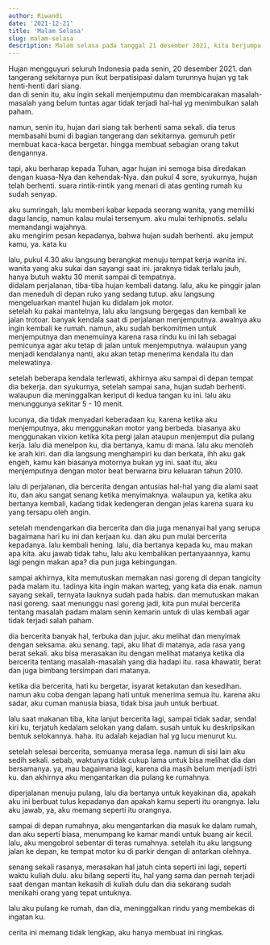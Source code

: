 ```yaml
---
author: Riwandi
date: '2021-12-21'
title: 'Malam Selasa'
slug: malam-selasa
description: Malam selasa pada tanggal 21 desember 2021, kita berjumpa kembali membahas masalah yang ada dipikiran kita masing-masing
---
```


Hujan mengguyuri seluruh Indonesia pada senin, 20 desember 2021. dan tangerang sekitarnya pun ikut berpatisipasi dalam turunnya hujan yg tak henti-henti dari siang.<br>
dan di senin itu, aku ingin sekali menjemputmu dan membicarakan masalah-masalah yang belum tuntas agar tidak terjadi hal-hal yg menimbulkan salah paham.<br>

namun, senin itu, hujan dari siang tak berhenti sama sekali. dia terus membasahi bumi di bagian tangerang dan sekitarnya. gemuruh petir membuat kaca-kaca bergetar. hingga membuat sebagian orang takut dengannya.<br>

tapi, aku berharap kepada Tuhan, agar hujan ini semoga bisa diredakan dengan kuasa-Nya dan kehendak-Nya. dan pukul 4 sore, syukurnya, hujan telah berhenti. suara rintik-rintik yang menari di atas genting rumah ku sudah senyap.<br>

aku sumringah, lalu memberi kabar kepada seorang wanita, yang memiliki dagu lancip, namun kalau mulai tersenyum. aku mulai terhipnotis. selalu memandangi wajahnya.<br>
aku mengirim pesan kepadanya, bahwa hujan sudah berhenti. aku jemput kamu, ya. kata ku<br>

lalu, pukul 4.30 aku langsung berangkat menuju tempat kerja wanita ini. wanita yang aku sukai dan sayangi saat ini. jaraknya tidak terlalu jauh, hanya butuh waktu 30 menit sampai di tempatnya.<br>
didalam perjalanan, tiba-tiba hujan kembali datang. lalu, aku ke pinggir jalan dan meneduh di depan ruko yang sedang tutup. aku langsung mengeluarkan mantel hujan ku didalam jok motor.<br>
setelah ku pakai mantelnya, lalu aku langsung bergegas dan kembali ke jalan trotoar. banyak kendala saat di perjalanan menjemputnya. awalnya aku ingin kembali ke rumah. namun, aku sudah berkomitmen untuk menjemputnya dan menemuinya karena rasa rindu ku ini lah sebagai pemicunya agar aku tetap di jalan untuk menjemputnya. walaupun yang menjadi kendalanya nanti, aku akan tetap menerima kendala itu dan melewatinya.<br>

setelah beberapa kendala terlewati, akhirnya aku sampai di depan tempat dia bekerja. dan syukurnya, setelah sampai sana, hujan sudah berhenti. walaupun dia meninggalkan keriput di kedua tangan ku ini. lalu aku menunggunya sekitar 5 - 10 menit.<br>

lucunya, dia tidak menyadari keberadaan ku, karena ketika aku menjemputnya, aku menggunakan motor yang berbeda. biasanya aku menggunakan vixion ketika kita pergi jalan ataupun menjemput dia pulang kerja. lalu dia menelpon ku, dia bertanya, kamu di mana. lalu aku menoleh ke arah kiri. dan dia langsung menghampiri ku dan berkata, ihh aku gak engeh, kamu kan biasanya motornya bukan yg ini. saat itu, aku menjemputnya dengan motor beat berwarna biru keluaran tahun 2010.<br>

lalu di perjalanan, dia bercerita dengan antusias hal-hal yang dia alami saat itu, dan aku sangat senang ketika menyimaknya. walaupun ya, ketika aku bertanya kembali, kadang tidak kedengeran dengan jelas karena suara ku yang tersapu oleh angin.<br>

setelah mendengarkan dia bercerita dan dia juga menanyai hal yang serupa bagaimana hari ku ini dan kerjaan ku. dan aku pun mulai bercerita kepadanya. lalu kembali hening. lalu, dia bertanya kepada ku, mau makan apa kita. aku jawab tidak tahu, lalu aku kembalikan pertanyaannya, kamu lagi pengin makan apa? dia pun juga kebingungan.<br>

sampai akhirnya, kita memutuskan memakan nasi goreng di depan tangicity pada malam itu. tadinya kita ingin makan warteg, yang kata dia enak. namun sayang sekali, ternyata lauknya sudah pada habis. dan memutuskan makan nasi goreng. saat menunggu nasi goreng jadi, kita pun mulai bercerita tentang masalah padam malam senin kemarin untuk di ulas kembali agar tidak terjadi salah paham.<br>

dia bercerita banyak hal, terbuka dan jujur. aku melihat dan menyimak dengan seksama. aku senang. tapi, aku lihat di matanya, ada rasa yang berat sekali. aku bisa merasakan itu dengan melihat matanya ketika dia bercerita tentang masalah-masalah yang dia hadapi itu.
rasa khawatir, berat dan juga bimbang tersimpan dari matanya. <br>

ketika dia bercerita, hati ku bergetar, isyarat ketakutan dan kesedihan. namun aku coba dengan lapang hati untuk menerima semua itu. karena aku sadar, aku cuman manusia biasa, tidak bisa jauh untuk berbuat.<br>

lalu saat makanan tiba, kita lanjut bercerita lagi, sampai tidak sadar, sendal kiri ku, terjatuh kedalam selokan yang dalam. susah untuk ku deskripsikan bentuk selokannya. haha. itu adalah kejadian hal yg lucu menurut ku. <br>

setelah selesai bercerita, semuanya merasa lega. namun di sisi lain aku sedih sekali. sebab, waktunya tidak cukup lama untuk bisa melihat dia dan bersamanya. ya, mau bagaimana lagi, karena dia masih belum menjadi istri ku. dan akhirnya aku mengantarkan dia pulang ke rumahnya.<br>

diperjalanan menuju pulang, lalu dia bertanya untuk keyakinan dia, apakah aku ini berbuat tulus kepadanya dan apakah kamu seperti itu orangnya. lalu aku jawab, ya, aku memang seperti itu orangnya. <br>

sampai di depan rumahnya, aku mengantarkan dia masuk ke dalam rumah, dan aku seperti biasa, menumpang ke kamar mandi untuk buang air kecil. lalu, aku mengobrol sebentar di teras rumahnya. setelah itu aku langsung jalan ke depan, ke tempat motor ku di parkir dengan di antarkan olehnya.<br>

senang sekali rasanya, merasakan hal jatuh cinta seperti ini lagi, seperti waktu kuliah dulu. aku bilang seperti itu, hal yang sama dan pernah terjadi saat dengan mantan kekasih di kuliah dulu dan dia sekarang sudah menikahi orang yang tepat untuknya.<br>

lalu aku pulang ke rumah, dan dia, meninggalkan rindu yang membekas di ingatan ku.<br>

cerita ini memang tidak lengkap, aku hanya membuat ini ringkas.